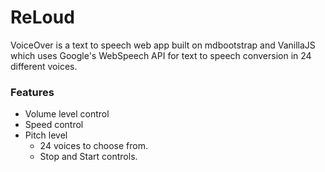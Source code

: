 # ReLoud

VoiceOver is a text to speech web app built on mdbootstrap and VanillaJS which uses Google's WebSpeech API for text to speech conversion in 24 different voices.

### Features 
- Volume level control
- Speed control
- Pitch level
  - 24 voices to choose from.
  - Stop and Start controls.


